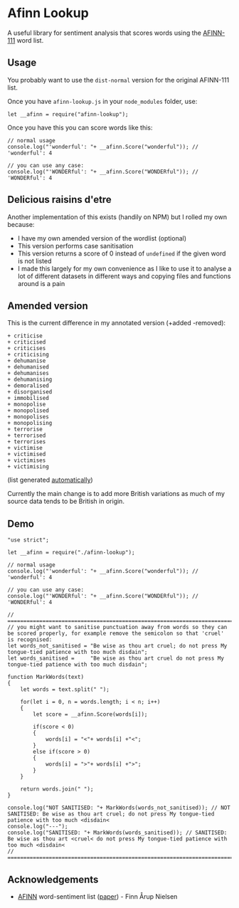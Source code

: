 # Afinn Lookup

A useful library for sentiment analysis that scores words using the [AFINN-111](http://www2.imm.dtu.dk/pubdb/views/publication_details.php?id=6010) word list.

## Usage
You probably want to use the `dist-normal` version for the original AFINN-111 list.

Once you have `afinn-lookup.js` in your `node_modules` folder, use:

```
let __afinn = require("afinn-lookup");
```

Once you have this you can score words like this:

```
// normal usage
console.log("'wonderful': "+ __afinn.Score("wonderful")); // 'wonderful': 4

// you can use any case:
console.log("'WONDERful': "+ __afinn.Score("WONDERful")); // 'WONDERful': 4
```

## Delicious raisins d'etre
Another implementation of this exists (handily on NPM) but I rolled my own because:
- I have my own amended version of the wordlist (optional)
- This version performs case sanitisation
- This version returns a score of 0 instead of `undefined` if the given word is not listed
- I made this largely for my own convenience as I like to use it to analyse a lot of different datasets in different ways and copying files and functions around is a pain

## Amended version
This is the current difference in my annotated version (+added -removed):

```
+ criticise
+ criticised
+ criticises
+ criticising
+ dehumanise
+ dehumanised
+ dehumanises
+ dehumanising
+ demoralised
+ disorganised
+ immobilised
+ monopolise
+ monopolised
+ monopolises
+ monopolising
+ terrorise
+ terrorised
+ terrorises
+ victimise
+ victimised
+ victimises
+ victimising
```
(list generated [automatically](https://github.com/DanielJohnBenton/AfinnLookup/blob/master/generate-scripts/compare_amended.js))

Currently the main change is to add more British variations as much of my source data tends to be British in origin.

## Demo
```
"use strict";

let __afinn = require("./afinn-lookup");

// normal usage
console.log("'wonderful': "+ __afinn.Score("wonderful")); // 'wonderful': 4

// you can use any case:
console.log("'WONDERful': "+ __afinn.Score("WONDERful")); // 'WONDERful': 4

// =========================================================================================
// you might want to sanitise punctuation away from words so they can be scored properly, for example remove the semicolon so that 'cruel' is recognised:
let words_not_sanitised = "Be wise as thou art cruel; do not press My tongue-tied patience with too much disdain";
let words_sanitised =     "Be wise as thou art cruel do not press My tongue-tied patience with too much disdain";

function MarkWords(text)
{
	let words = text.split(" ");
	
	for(let i = 0, n = words.length; i < n; i++)
	{
		let score = __afinn.Score(words[i]);
		
		if(score < 0)
		{
			words[i] = "<"+ words[i] +"<";
		}
		else if(score > 0)
		{
			words[i] = ">"+ words[i] +">";
		}
	}
	
	return words.join(" ");
}

console.log("NOT SANITISED: "+ MarkWords(words_not_sanitised)); // NOT SANITISED: Be wise as thou art cruel; do not press My tongue-tied patience with too much <disdain<
console.log("---");
console.log("SANITISED: "+ MarkWords(words_sanitised)); // SANITISED: Be wise as thou art <cruel< do not press My tongue-tied patience with too much <disdain<
// =========================================================================================
```

## Acknowledgements
- [AFINN](http://www2.imm.dtu.dk/pubdb/views/publication_details.php?id=6010) word-sentiment list ([paper](https://arxiv.org/pdf/1103.2903v1.pdf)) - Finn Årup Nielsen